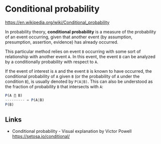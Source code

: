 # Conditional probability

https://en.wikipedia.org/wiki/Conditional_probability

In probability theory, **conditional probability** is a measure of the probability of an event occurring, given that another event (by assumption, presumption, assertion, evidence) has already occurred.

This particular method relies on event `B` occurring with some sort of relationship with another event `A`. In this event, the event `B` can be analyzed by a conditionally probability with respect to `A`.

If the event of interest is `A` and the event `B` is known to have occurred, the conditional probability of `A` given `B` (or the probability of `A` under the condition `B`), is usually denoted by `P(A|B)`. This can also be understood as the fraction of probability `B` that intersects with `A`:

```js
P(A ⋂ B) 
--------- = P(A|B)
P(B)
```







## Links

* Conditional probability - Visual explanation by Victor Powell
https://setosa.io/conditional/
